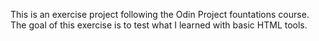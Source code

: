 This is an exercise project following the Odin Project fountations course.
The goal of this exercise is to test what I learned with basic HTML tools.
